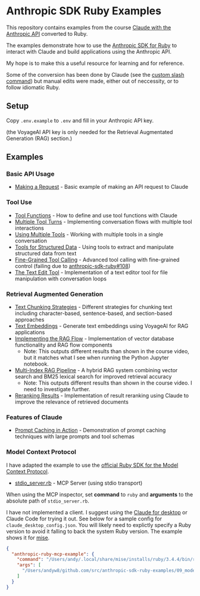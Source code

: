 # Anthropic SDK Ruby Examples

This repository contains examples from the course [Claude with the Anthropic API](https://anthropic.skilljar.com/claude-with-the-anthropic-api/) converted to Ruby.

The examples demonstrate how to use the [Anthropic SDK for Ruby](https://github.com/anthropics/anthropic-sdk-ruby) to interact with Claude and build applications using the Anthropic API.

My hope is to make this a useful resource for learning and for reference.

Some of the conversion has been done by Claude (see the [custom slash command](/.claude/commands/convert.md)) but manual edits were made, either out of neccessity, or to follow idiomatic Ruby.

## Setup

Copy `.env.example` to `.env` and fill in your Anthropic API key.

(the VoyageAI API key is only needed for the Retrieval Augmentated Generation (RAG) section.)

## Examples

### Basic API Usage
- [Making a Request](03_accessing_claude_with_the_api/03_making_a_request) - Basic example of making an API request to Claude

### Tool Use
- [Tool Functions](06_tool_use_with_claude/03_tool_functions) - How to define and use tool functions with Claude
- [Multiple Tool Turns](06_tool_use_with_claude/08_implementing_multiple_turns) - Implementing conversation flows with multiple tool interactions
- [Using Multiple Tools](06_tool_use_with_claude/09_using_multiple_tools) - Working with multiple tools in a single conversation
- [Tools for Structured Data](06_tool_use_with_claude/11_tools_for_structured_data) - Using tools to extract and manipulate structured data from text
- [Fine-Grained Tool Calling](06_tool_use_with_claude/12_fine_grained_tool_calling) - Advanced tool calling with fine-grained control (failing due to [anthropic-sdk-ruby#108](https://github.com/anthropics/anthropic-sdk-ruby/issues/108))
- [The Text Edit Tool](06_tool_use_with_claude/13_the_text_edit_tool) - Implementation of a text editor tool for file manipulation with conversation loops

### Retrieval Augmented Generation
- [Text Chunking Strategies](07_retrieval_augmented_generation/02_text_chunking_strategies) - Different strategies for chunking text including character-based, sentence-based, and section-based approaches
- [Text Embeddings](07_retrieval_augmented_generation/03_text_embeddings) - Generate text embeddings using VoyageAI for RAG applications
- [Implementing the RAG Flow](07_retrieval_augmented_generation/05_implementing_the_rag_flow) - Implementation of vector database functionality and RAG flow components
  - Note: This outputs different results than shown in the course video, but it matches what I see when running the Python Jupyter notebook.
- [Multi-Index RAG Pipeline](07_retrieval_augmented_generation/07_a_multi_index_rag_pipeline) - A hybrid RAG system combining vector search and BM25 lexical search for improved retrieval accuracy
  - Note: This outputs different results than shown in the course video. I need to investigate further.
- [Reranking Results](07_retrieval_augmented_generation/08_reranking_results) - Implementation of result reranking using Claude to improve the relevance of retrieved documents

### Features of Claude
- [Prompt Caching in Action](08_features_of_claude/07_prompt_caching_in_action) - Demonstration of prompt caching techniques with large prompts and tool schemas

### Model Context Protocol

I have adapted the example to use the [official Ruby SDK for the Model Context Protocol](https://github.com/modelcontextprotocol/ruby-sdk).

- [stdio_server.rb](09_model_context_protocol/stdio_server.rb) - MCP Server (using stdio transport)

When using the MCP inspector, set **command** to `ruby` and **arguments** to the absolute path of `stdio_server.rb`.

I have not implemented a client. I suggest using the [Claude for desktop](https://claude.ai/download) or Claude Code for trying it out. See below for a sample config for `claude_desktop_config.json`. You will likely need to explictly specify a Ruby version to avoid it falling to back the system Ruby version. The example shows it for [mise](https://mise.jdx.dev/lang/ruby.html).

```json
{
  "anthropic-ruby-mcp-example": {
    "command": "/Users/andy/.local/share/mise/installs/ruby/3.4.4/bin/ruby",
    "args": [
      "/Users/andyw8/github.com/src/anthropic-sdk-ruby-examples/09_model_context_protocol/stdio_server.rb"
    ]
  }
}
```
